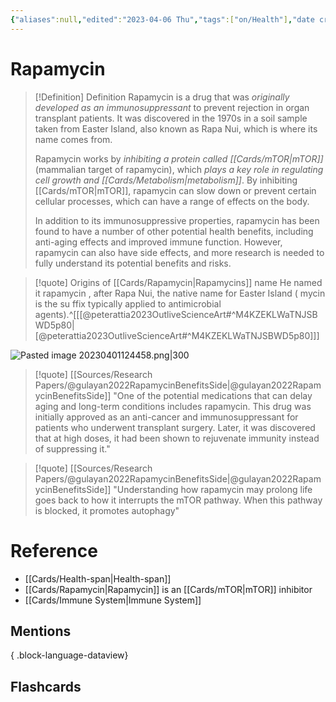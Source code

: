 ```yaml
---
{"aliases":null,"edited":"2023-04-06 Thu","tags":["on/Health"],"date created":"2023-04-01 Sat","dg-publish":true,"permalink":"/cards/rapamycin/","dgPassFrontmatter":true}
---
```


# Rapamycin

> [!Definition] Definition
> Rapamycin is a drug that was *originally developed as an immunosuppressant* to prevent rejection in organ transplant patients. It was discovered in the 1970s in a soil sample taken from Easter Island, also known as Rapa Nui, which is where its name comes from.
> 
> Rapamycin works by *inhibiting a protein called [[Cards/mTOR\|mTOR]]* (mammalian target of rapamycin), which *plays a key role in regulating cell growth and [[Cards/Metabolism\|metabolism]]*. By inhibiting [[Cards/mTOR\|mTOR]], rapamycin can slow down or prevent certain cellular processes, which can have a range of effects on the body.
> 
> In addition to its immunosuppressive properties, rapamycin has been found to have a number of other potential health benefits, including anti-aging effects and improved immune function. However, rapamycin can also have side effects, and more research is needed to fully understand its potential benefits and risks.

> [!quote] Origins of [[Cards/Rapamycin\|Rapamycins]] name
> He named it rapamycin , after Rapa Nui, the native name for Easter Island ( mycin is the su ffix typically applied to antimicrobial agents).^[[[@peterattia2023OutliveScienceArt#^M4KZEKLWaTNJSBWD5p80\|[@peterattia2023OutliveScienceArt#^M4KZEKLWaTNJSBWD5p80]]]

![Pasted image 20230401124458.png|300](/img/user/Extras/Images/Pasted%20image%2020230401124458.png)

> [!quote] [[Sources/Research Papers/@gulayan2022RapamycinBenefitsSide\|@gulayan2022RapamycinBenefitsSide]]
> "One of the potential medications that can delay aging and long-term conditions includes rapamycin. This drug was initially approved as an anti-cancer and immunosuppressant for patients who underwent transplant surgery. Later, it was discovered that at high doses, it had been shown to rejuvenate immunity instead of suppressing it."

> [!quote] [[Sources/Research Papers/@gulayan2022RapamycinBenefitsSide\|@gulayan2022RapamycinBenefitsSide]]
> "Understanding how rapamycin may prolong life goes back to how it interrupts the mTOR pathway. When this pathway is blocked, it promotes autophagy"

# Reference

- [[Cards/Health-span\|Health-span]]
- [[Cards/Rapamycin\|Rapamycin]] is an [[Cards/mTOR\|mTOR]] inhibitor
- [[Cards/Immune System\|Immune System]]

## Mentions


{ .block-language-dataview}

## Flashcards
